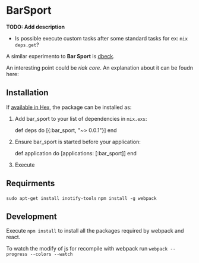 # BarSport

**TODO: Add description**

- Is possible execute custom tasks after some standard tasks for ex: `mix deps.get`?

A similar experimento to **Bar Sport** is [dbeck](dbeck.github.io/Scalesmall-Experiment-Begins/).

An interesting point could be _riak core_. An explanation about it can be foudn here:


## Installation

If [available in Hex](https://hex.pm/docs/publish), the package can be installed as:

  1. Add bar_sport to your list of dependencies in `mix.exs`:

        def deps do
          [{:bar_sport, "~> 0.0.1"}]
        end

  2. Ensure bar_sport is started before your application:

        def application do
          [applications: [:bar_sport]]
        end

  3. Execute

## Requirments

`sudo apt-get install inotify-tools`
`npm install -g webpack`

## Development

Execute `npm install` to install all the packages required by webpack and react.

To watch the modify of js for recompile with webpack run `webpack --progress --colors --watch`
